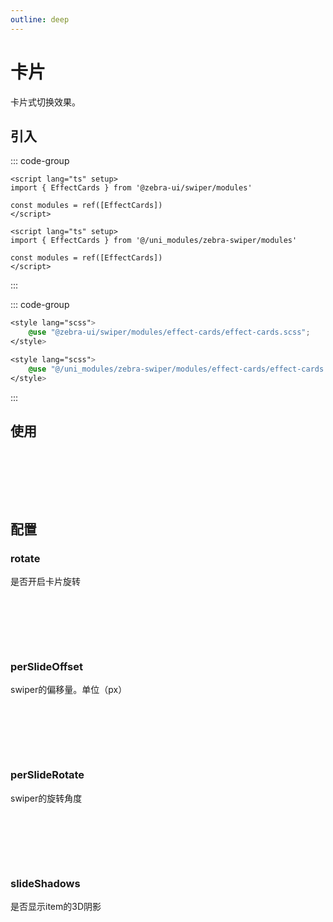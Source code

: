 ```yaml
---
outline: deep
---
```


# 卡片

卡片式切换效果。

<script setup>
  import {
   ref
  } from 'vue';
  import {
  EffectCards
} from '@zebra-ui/swiper/modules'

  const list = ref(Array.from({
   length: 5
  }).map((item, index) => {

    return {
     text: `Slide ${index + 1}` ,
     id: index + 1
    }

   }
  ))
  const modules = ref([EffectCards])

  const swiperInstance = ref({})

  const onSwiper = (swiper, name)=>{
    swiperInstance.value[name] = swiper;
  }
</script>

<style lang="scss">
    @use "@zebra-ui/swiper/modules/effect-cards/effect-cards.scss";
</style>

## 引入

<!--@include: ./../.vitepress/mixins/modulesTip.md-->

::: code-group

```vue [npm]
<script lang="ts" setup>
import { EffectCards } from '@zebra-ui/swiper/modules'

const modules = ref([EffectCards])
</script>
```

```vue [uni_modules]
<script lang="ts" setup>
import { EffectCards } from '@/uni_modules/zebra-swiper/modules'

const modules = ref([EffectCards])
</script>
```

:::

::: code-group

```css [npm]
<style lang="scss">
    @use "@zebra-ui/swiper/modules/effect-cards/effect-cards.scss";
</style>
```

```css [uni_modules]
<style lang="scss">
    @use "@/uni_modules/zebra-swiper/modules/effect-cards/effect-cards.scss";
</style>
```

:::

## 使用

<DemoBlock expanded>
<div style="padding:40px;">
<z-swiper grabCursor effect="cards" :modules="modules" :custom-style="{width:'200px'}">
  <z-swiper-item v-for="item in list" :key="item.id">
    <DemoItem :text="item.text"></DemoItem>
  </z-swiper-item>
</z-swiper>
</div>
<template #code>

```html
<z-swiper grabCursor effect="cards" :modules="modules">
  <z-swiper-item v-for="item in list" :key="item.id">
    <DemoItem :text="item.text"></DemoItem>
  </z-swiper-item>
</z-swiper>
```

  </template>

</DemoBlock>

## 配置

### rotate

是否开启卡片旋转

<ComponentInfo type="boolean" value="true"></ComponentInfo>

<DemoBlock expanded>
<div style="padding:40px;">
<z-swiper grabCursor effect="cards" :modules="modules" :cardsEffect="{rotate:false}" :custom-style="{width:'200px'}">
  <z-swiper-item v-for="item in list" :key="item.id">
    <DemoItem :text="item.text"></DemoItem>
  </z-swiper-item>
</z-swiper>
</div>
<template #code>

```html
<z-swiper
  grabCursor
  effect="cards"
  :cardsEffect="{rotate:false}"
  :modules="modules"
>
  <z-swiper-item v-for="item in list" :key="item.id">
    <DemoItem :text="item.text"></DemoItem>
  </z-swiper-item>
</z-swiper>
```

  </template>

</DemoBlock>

### perSlideOffset

swiper的偏移量。单位（px）

<ComponentInfo type="number" value="8"></ComponentInfo>

<DemoBlock expanded>
<div style="padding:40px;">
<z-swiper grabCursor effect="cards" :modules="modules" :cardsEffect="{perSlideOffset:20}" :custom-style="{width:'200px'}">
  <z-swiper-item v-for="item in list" :key="item.id">
    <DemoItem :text="item.text"></DemoItem>
  </z-swiper-item>
</z-swiper>
</div>
<template #code>

```html
<z-swiper
  grabCursor
  effect="cards"
  :cardsEffect="{perSlideOffset:20}"
  :modules="modules"
>
  <z-swiper-item v-for="item in list" :key="item.id">
    <DemoItem :text="item.text"></DemoItem>
  </z-swiper-item>
</z-swiper>
```

  </template>

</DemoBlock>

### perSlideRotate

swiper的旋转角度

<ComponentInfo type="number" value="2"></ComponentInfo>

<DemoBlock expanded>
<div style="padding:40px;">
<z-swiper grabCursor effect="cards" :modules="modules" :cardsEffect="{perSlideRotate:10}" :custom-style="{width:'200px'}">
  <z-swiper-item v-for="item in list" :key="item.id">
    <DemoItem :text="item.text"></DemoItem>
  </z-swiper-item>
</z-swiper>
</div>
<template #code>

```html
<z-swiper
  grabCursor
  effect="cards"
  :cardsEffect="{perSlideRotate:10}"
  :modules="modules"
>
  <z-swiper-item v-for="item in list" :key="item.id">
    <DemoItem :text="item.text"></DemoItem>
  </z-swiper-item>
</z-swiper>
```

  </template>

</DemoBlock>

### slideShadows

是否显示item的3D阴影

<ComponentInfo type="boolean" value="true"></ComponentInfo>

<DemoBlock expanded>
<div style="padding:40px;">
<z-swiper grabCursor effect="cards" :modules="modules" :cardsEffect="{slideShadows:false}" :custom-style="{width:'200px'}">
  <z-swiper-item v-for="item in list" :key="item.id">
    <DemoItem :text="item.text"></DemoItem>
  </z-swiper-item>
</z-swiper>
</div>
<template #code>

```html
<z-swiper
  grabCursor
  effect="cards"
  :cardsEffect="{slideShadows:false}"
  :modules="modules"
>
  <z-swiper-item v-for="item in list" :key="item.id">
    <DemoItem :text="item.text"></DemoItem>
  </z-swiper-item>
</z-swiper>
```

  </template>

</DemoBlock>
